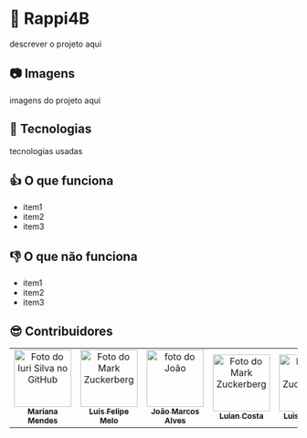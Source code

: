 # :hamburger: Rappi4B 

descrever o projeto aqui

## :camera: Imagens

imagens do projeto aqui

## :rocket: Tecnologias

tecnologias usadas

## :thumbsup: O que funciona

- item1
- item2
- item3

## :thumbsdown: O que não funciona

- item1
- item2
- item3

## :sunglasses: Contribuidores

<table>
  <tr>
    <td align="center">
      <a href="#">
        <img src="https://avatars.githubusercontent.com/u/98923335?s=96&v=4" width="100px;" alt="Foto do Iuri Silva no GitHub"/><br>
        <sub>
          <b>Mariana Mendes</b>
        </sub>
      </a>
    </td>
    <td align="center">
      <a href="#">
        <img src="https://avatars.githubusercontent.com/u/79599836?v=4" width="100px;" alt="Foto do Mark Zuckerberg"/><br>
        <sub>
          <b>Luis Felipe Melo </b>
        </sub>
      </a>
    </td>
    <td align="center">
      <a href="#">
        <img src="https://avatars.githubusercontent.com/u/90418883?v=4" width="100px;" alt="foto do João"/><br>
        <sub>
          <b>João Marcos Alves</b>
        </sub>
      </a>
    </td>
    <td align="center">
      <a href="#">
        <img src="https://avatars.githubusercontent.com/u/99013911?v=4" width="100px;" alt="Foto do Mark Zuckerberg"/><br>
        <sub>
          <b>Luian Costa </b>
        </sub>
      </a>
    </td>
    <td align="center">
      <a href="#">
        <img src="https://avatars.githubusercontent.com/u/99142835?v=4" width="100px;" alt="Foto do Mark Zuckerberg"/><br>
        <sub>
          <b>Luis Gustavo</b>
        </sub>
      </a>
    </td>
  </tr>
</table>
